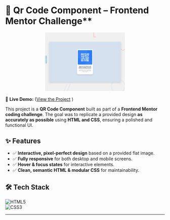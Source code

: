 # 🌟 Qr Code Component – Frontend Mentor Challenge\*\*

<p align="center">
  <img src="design/preview.jpg" alt="Stats Preview Card Component" width="50%">
</p>

🔗 **Live Demo:** ([View the Project](https://chrisbk9674.github.io/qr-code-component/) )

This project is a **QR Code Component** built as part of a **Frontend Mentor coding challenge**. The goal was to replicate a provided design **as accurately as possible** using **HTML and CSS**, ensuring a polished and functional UI.

## ✨ Features

- ✅ **Interactive, pixel-perfect design** based on a provided flat image.
- ✅ **Fully responsive** for both desktop and mobile screens.
- ✅ **Hover & focus states** for interactive elements.
- ✅ **Clean, semantic HTML & modular CSS** for maintainability.

## 🛠 Tech Stack

![HTML5](https://img.shields.io/badge/HTML5-E34F26?style=flat-square&logo=html5&logoColor=white)  
![CSS3](https://img.shields.io/badge/CSS3-1572B6?style=flat-square&logo=css3&logoColor=white)

---
